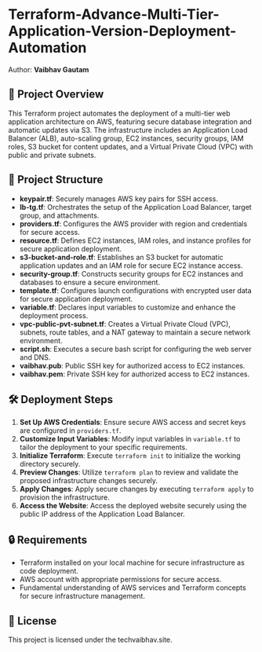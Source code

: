 # Terraform-Advance-Multi-Tier-Application-Version-Deployment-Automation

Author: **Vaibhav Gautam**

## 🚀 Project Overview

This Terraform project automates the deployment of a multi-tier web application architecture on AWS, featuring secure database integration and automatic updates via S3. The infrastructure includes an Application Load Balancer (ALB), auto-scaling group, EC2 instances, security groups, IAM roles, S3 bucket for content updates, and a Virtual Private Cloud (VPC) with public and private subnets.

## 📂 Project Structure

- **keypair.tf**: Securely manages AWS key pairs for SSH access.
- **lb-tg.tf**: Orchestrates the setup of the Application Load Balancer, target group, and attachments.
- **providers.tf**: Configures the AWS provider with region and credentials for secure access.
- **resource.tf**: Defines EC2 instances, IAM roles, and instance profiles for secure application deployment.
- **s3-bucket-and-role.tf**: Establishes an S3 bucket for automatic application updates and an IAM role for secure EC2 instance access.
- **security-group.tf**: Constructs security groups for EC2 instances and databases to ensure a secure environment.
- **template.tf**: Configures launch configurations with encrypted user data for secure application deployment.
- **variable.tf**: Declares input variables to customize and enhance the deployment process.
- **vpc-public-pvt-subnet.tf**: Creates a Virtual Private Cloud (VPC), subnets, route tables, and a NAT gateway to maintain a secure network environment.
- **script.sh**: Executes a secure bash script for configuring the web server and DNS.
- **vaibhav.pub**: Public SSH key for authorized access to EC2 instances.
- **vaibhav.pem**: Private SSH key for authorized access to EC2 instances.

## 🛠️ Deployment Steps

1. **Set Up AWS Credentials**: Ensure secure AWS access and secret keys are configured in `providers.tf`.
2. **Customize Input Variables**: Modify input variables in `variable.tf` to tailor the deployment to your specific requirements.
3. **Initialize Terraform**: Execute `terraform init` to initialize the working directory securely.
4. **Preview Changes**: Utilize `terraform plan` to review and validate the proposed infrastructure changes securely.
5. **Apply Changes**: Apply secure changes by executing `terraform apply` to provision the infrastructure.
6. **Access the Website**: Access the deployed website securely using the public IP address of the Application Load Balancer.

## 🔒 Requirements

- Terraform installed on your local machine for secure infrastructure as code deployment.
- AWS account with appropriate permissions for secure access.
- Fundamental understanding of AWS services and Terraform concepts for secure infrastructure management.

## 📝 License

This project is licensed under the techvaibhav.site.




